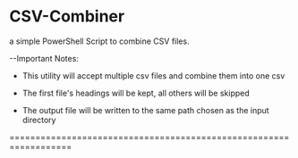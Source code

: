 # CSV-Combiner
a simple PowerShell Script to combine CSV files.


--Important Notes: 

-  This utility will accept multiple csv files and combine them into one csv 

-  The first file's headings will be kept, all others will be skipped

-  The output file will be written to the same path chosen as the input directory




==================================================================
